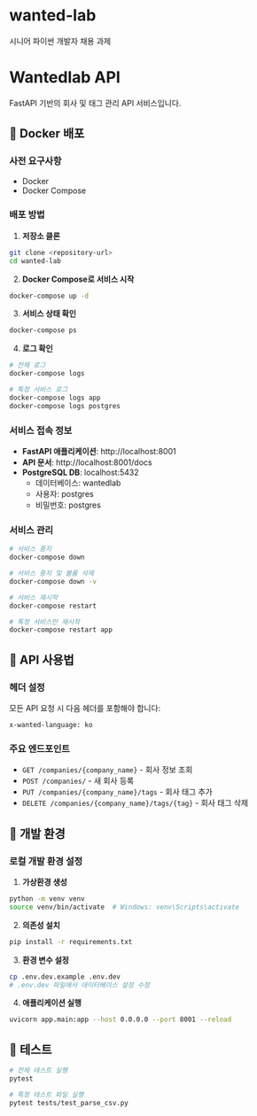 # wanted-lab
시니어 파이썬 개발자 채용 과제

# Wantedlab API

FastAPI 기반의 회사 및 태그 관리 API 서비스입니다.

## 🚀 Docker 배포

### 사전 요구사항
- Docker
- Docker Compose

### 배포 방법

1. **저장소 클론**
```bash
git clone <repository-url>
cd wanted-lab
```

2. **Docker Compose로 서비스 시작**
```bash
docker-compose up -d
```

3. **서비스 상태 확인**
```bash
docker-compose ps
```

4. **로그 확인**
```bash
# 전체 로그
docker-compose logs

# 특정 서비스 로그
docker-compose logs app
docker-compose logs postgres
```

### 서비스 접속 정보

- **FastAPI 애플리케이션**: http://localhost:8001
- **API 문서**: http://localhost:8001/docs
- **PostgreSQL DB**: localhost:5432
  - 데이터베이스: wantedlab
  - 사용자: postgres
  - 비밀번호: postgres

### 서비스 관리

```bash
# 서비스 중지
docker-compose down

# 서비스 중지 및 볼륨 삭제
docker-compose down -v

# 서비스 재시작
docker-compose restart

# 특정 서비스만 재시작
docker-compose restart app
```

## 📝 API 사용법

### 헤더 설정
모든 API 요청 시 다음 헤더를 포함해야 합니다:
```
x-wanted-language: ko
```

### 주요 엔드포인트

- `GET /companies/{company_name}` - 회사 정보 조회
- `POST /companies/` - 새 회사 등록
- `PUT /companies/{company_name}/tags` - 회사 태그 추가
- `DELETE /companies/{company_name}/tags/{tag}` - 회사 태그 삭제

## 🔧 개발 환경

### 로컬 개발 환경 설정

1. **가상환경 생성**
```bash
python -m venv venv
source venv/bin/activate  # Windows: venv\Scripts\activate
```

2. **의존성 설치**
```bash
pip install -r requirements.txt
```

3. **환경 변수 설정**
```bash
cp .env.dev.example .env.dev
# .env.dev 파일에서 데이터베이스 설정 수정
```

4. **애플리케이션 실행**
```bash
uvicorn app.main:app --host 0.0.0.0 --port 8001 --reload
```

## 🧪 테스트

```bash
# 전체 테스트 실행
pytest

# 특정 테스트 파일 실행
pytest tests/test_parse_csv.py
```
